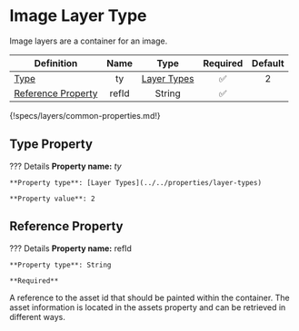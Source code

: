 # Image Layer Type

Image layers are a container for an image.

Definition | Name | Type | Required | Default
-- | :--: | :--: | :--: | :--:
[Type](#type-property) | ty | [Layer Types](../../properties/layer-types) | ✅ | 2
[Reference Property](#reference-property) | refId | String | ✅
{!specs/layers/common-properties.md!}

## Type Property

??? Details
    **Property name:** *ty*

    **Property type**: [Layer Types](../../properties/layer-types)

    **Property value**: 2

## Reference Property

??? Details
    **Property name:** refId

    **Property type**: String

    **Required**

A reference to the asset id that should be painted within the container. The
asset information is located in the assets property and can be retrieved in
different ways.
